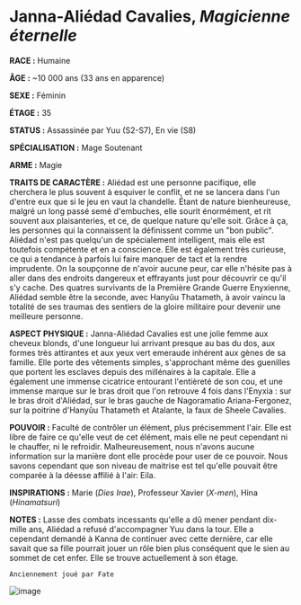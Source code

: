 # Janna-Aliédad Cavalies, *Magicienne éternelle*

**RACE :** Humaine

**ÂGE :** ~10 000 ans (33 ans en apparence)

**SEXE :** Féminin

**ÉTAGE :** 35

**STATUS :** Assassinée par Yuu (S2-S7), En vie (S8)

**SPÉCIALISATION :** Mage Soutenant

**ARME :** Magie

**TRAITS DE CARACTÈRE :** Aliédad est une personne pacifique, elle cherchera le plus souvent à esquiver le conflit, et ne se lancera dans l'un d'entre eux que si le jeu en vaut la chandelle. Étant de nature bienheureuse, malgré un long passé semé d'embuches, elle sourit énormément, et rit souvent aux plaisanteries, et ce, de quelque nature qu'elle soit. Grâce à ça, les personnes qui la connaissent la définissent comme un "bon public". Aliédad n'est pas quelqu'un de spécialement intelligent, mais elle est toutefois compétente et en a conscience. Elle est également très curieuse, ce qui a tendance à parfois lui faire manquer de tact et la rendre imprudente. On la soupçonne de n'avoir aucune peur, car elle n'hésite pas à aller dans des endroits dangereux et effrayants just pour découvrir ce qu'il s'y cache. Des quatres survivants de la Première Grande Guerre Enyxienne, Aliédad semble être la seconde, avec Hanyûu Thatameth, à avoir vaincu la totalité de ses traumas des sentiers de la gloire militaire pour devenir une meilleure personne. 

**ASPECT PHYSIQUE :** Janna-Aliédad Cavalies est une jolie femme aux cheveux blonds, d'une longueur lui arrivant presque au bas du dos, aux formes très attirantes et aux yeux vert emeraude inhérent aux gènes de sa famille. Elle porte des vêtements simples, s'approchant même des guenilles que portent les esclaves depuis des millénaires à la capitale. Elle a également une immense cicatrice entourant l'entièreté de son cou, et une immense marque sur le bras droit que l'on retrouve 4 fois dans l'Enyxia : sur le bras droit d'Aliédad, sur le bras gauche de Nagoramatio Ariana-Fergonez, sur la poitrine d'Hanyûu Thatameth et Atalante, la faux de Sheele Cavalies.

**POUVOIR :** Faculté de contrôler un élément, plus précisemment l'air. Elle est libre de faire ce qu'elle veut de cet élément, mais elle ne peut cependant ni le chauffer, ni le refroidir. Malheureusement, nous n'avons aucune information sur la manière dont elle procède pour user de ce pouvoir. Nous savons cependant que son niveau de maitrise est tel qu'elle pouvait être comparée à la déesse affilié à l'air: Eila.

**INSPIRATIONS :** Marie (*Dies Irae*), Professeur Xavier (*X-men*), Hina (*Hinamatsuri*)

**NOTES :** Lasse des combats incessants qu'elle a dû mener pendant dix-mille ans, Aliédad a refusé d'accompagner Yuu dans la tour. Elle a cependant demandé à Kanna de continuer avec cette dernière, car elle savait que sa fille pourrait jouer un rôle bien plus conséquent que le sien au sommet de cet enfer. Elle se trouve actuellement à son étage.

`Anciennement joué par Fate`

![image](https://enyxia.alkanife.fr/images/characters/aliedad.png)
